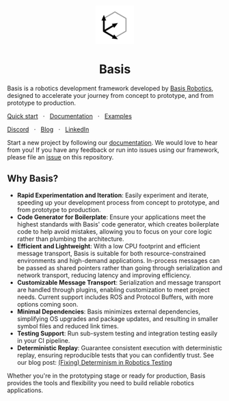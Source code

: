 <p align="center">
  <a href="#">
    <img src="docs/basis.png" width="90" />
  </a>
</p>
<h1 align="center">
Basis
</h1>

Basis is a robotics development framework developed by [Basis Robotics](https://basisrobotics.tech/), designed to accelerate your journey from concept to prototype, and from prototype to production.

<!--  TODO: confirm links -->
[Quick start](https://docs.basisrobotics.tech/quistart)
<span>&nbsp;&nbsp;·&nbsp;&nbsp;</span>
[Documentation](https://docs.basisrobotics.tech)
<span>&nbsp;&nbsp;·&nbsp;&nbsp;</span>
[Examples](https://docs.basisrobotics.tech/examples)

[Discord](https://www.discord.com/TODO)
<span>&nbsp;&nbsp;·&nbsp;&nbsp;</span>
[Blog](https://basisrobotics.tech/blog/)
<span>&nbsp;&nbsp;·&nbsp;&nbsp;</span>
[LinkedIn](https://www.linkedin.com/company/basisrobotics/)


Start a new project by following our [documentation](https://docs.basisrobotics.tech). We would love to hear from you! If you have any feedback or run into issues using our framework, please file an [issue](https://github.com/basis-robotics/basis/issues/new) on this repository.


## Why Basis?

- **Rapid Experimentation and Iteration**: Easily experiment and iterate, speeding up your development process from concept to prototype, and from prototype to production.
- **Code Generator for Boilerplate**: Ensure your applications meet the highest standards with Basis' code generator, which creates boilerplate code to help avoid mistakes, allowing you to focus on your core logic rather than plumbing the architecture.
- **Efficient and Lightweight**: With a low CPU footprint and efficient message transport, Basis is suitable for both resource-constrained environments and high-demand applications. In-process messages can be passed as shared pointers rather than going through serialization and network transport, reducing latency and improving efficiency.
- **Customizable Message Transport**: Serialization and message transport are handled through plugins, enabling customization to meet project needs. Current support includes ROS and Protocol Buffers, with more options coming soon.
- **Minimal Dependencies**: Basis minimizes external dependencies, simplifying OS upgrades and package updates, and resulting in smaller symbol files and reduced link times.
- **Testing Support**: Run sub-system testing and integration testing easily in your CI pipeline.
- **Deterministic Replay**: Guarantee consistent execution with deterministic replay, ensuring reproducible tests that you can confidently trust. See our blog post: [(Fixing) Determinism in Robotics Testing](https://basisrobotics.tech/2024/09/02/determinism/)

Whether you're in the prototyping stage or ready for production, Basis provides the tools and flexibility you need to build reliable robotics applications.

